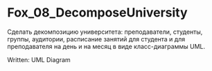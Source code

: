 # Fox_08_DecomposeUniversity

Cделать декомпозицию университета: преподаватели, студенты, группы, аудитории, расписание занятий для студента и для преподавателя на день и на месяц в виде класс-диаграммы UML. 

Written: UML Diagram
